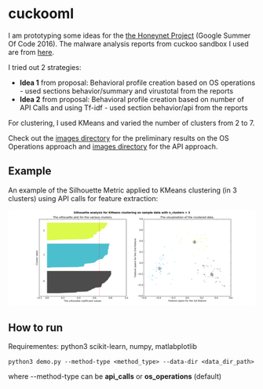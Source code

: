 # cuckooml

I am prototyping some ideas for the [the Honeynet Project](https://github.com/hgascon/cuckooml) (Google Summer Of Code 2016). The malware analysis reports from cuckoo sandbox I used are from [here](https://github.com/hgascon/cuckooml).

I tried out 2 strategies:

* **Idea 1** from proposal: Behavioral profile creation based on OS operations - used sections behavior/summary and virustotal from the reports
* **Idea 2** from proposal: Behavioral profile creation based on number of API Calls and using Tf-idf - used section behavior/api from the reports

For clustering, I used KMeans and varied the number of clusters from 2 to 7.

Check out the [images directory](images/os_operations) for the preliminary results on the OS Operations approach and [images directory](images/api_calls) for the API approach.


## Example

An example of the Silhouette Metric applied to KMeans clustering (in 3 clusters) using API calls for feature extraction:

![alt text](images/api_calls/kmeans_sil_3.png "Kmeans example")

## How to run
Requirementes: python3 scikit-learn, numpy, matlabplotlib

``` 
python3 demo.py --method-type <method_type> --data-dir <data_dir_path>
```
where --method-type can be **api_calls** or **os_operations** (default)
